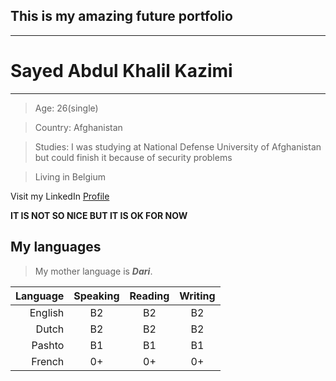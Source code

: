 ## This is my amazing future portfolio
---

# Sayed Abdul Khalil Kazimi

---

> Age: 26(single)

> Country: Afghanistan

> Studies: I was studying at National Defense University of Afghanistan but could finish it because of security problems

> Living in Belgium

Visit my LinkedIn [Profile](https://be.linkedin.com/in/sayed-kazimi-b838401b3)
<!--
I already have created a simple website using Glitch:

[You can find it here](http://sayed94h.glitch.me)
-->

**IT IS NOT SO NICE BUT IT IS OK FOR NOW**

## My languages

> My mother language is **_Dari_**.

Language | Speaking | Reading | Writing
---:| :-----: | :-----: | :-----: 
English | B2 | B2 | B2
Dutch | B2 | B2 | B2
Pashto | B1 | B1 | B1
French | 0+ | 0+ | 0+
